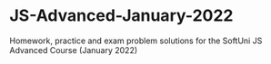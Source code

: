 # JS-Advanced-January-2022
 Homework, practice and exam problem solutions for the SoftUni JS Advanced Course (January 2022)

